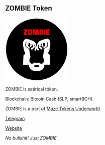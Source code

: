 ## ZOMBIE Token

![ZOMBIE](img/zombie200.png)

ZOMBIE is satirical token.

Blockchain: Bitcoin Cash (SLP, smartBCH).

ZOMBIE is a part of [Maze Tokens Underworld](https://mazetoken.github.io/zombie/)

[Telegram](https://t.me/mazetokens)

[Website](https://zombies.onuniverse.com)

_No bullshit! Just ZOMBIE._